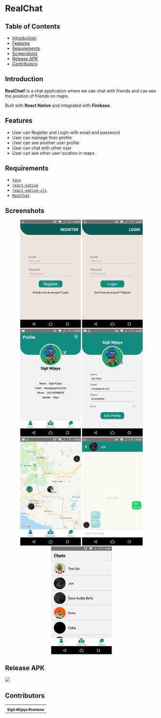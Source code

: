 <h1 align="left">RealChat</h1>


## Table of Contents

- [Introduction](#introduction)
- [Features](#features)
- [Requirements](#requirements)
- [Screenshots](#screenshots)
- [Release APK](#release-apk)
- [Contributors](#contributors)

## Introduction
<b>RealChat!</b> is a chat application where we can chat with friends and can see the position of friends on maps.
<p align="left">
  Built with <b>React Native</b> and integrated with <b>Firebase</b>.
</p>

## Features
* User can Register and Login with email and password
* User can manage their profile
* User can see another user profile
* User can chat with other user
* User can see other user location in maps

## Requirements
* [`Yarn`](https://yarnpkg.com/)
* [`react-native`](https://facebook.github.io/react-native/docs/getting-started)
* [`react-native-cli`](https://facebook.github.io/react-native/docs/getting-started)
* [`RealChat`](https://github.com/massgt/RealChat)


## Screenshots
<div align="center">
    <img width="200" src="./Screenshot/1.png">
    <img width="200" src="./Screenshot/2.png">
    <img width="200" src="./Screenshot/3.png">
    <img width="200" src="./Screenshot/4.png">
    <img width="200" src="./Screenshot/5.png">
    <img width="200" src="./Screenshot/6.png">
    <img width="200" src="./Screenshot/7.png">
</div>

## Release APK
<a href="http://bit.ly/realchatapp">
  <img src="https://img.shields.io/badge/Download%20on%20the-Google%20Drive-blue.svg?style=popout&logo=google-drive"/>
</a>

## Contributors
<center>
  <table>
    <tr>
      <td align="center">
        <a href="https://github.com/massgt">
          <sub><b>Sigit Wijaya Pramono</b></sub>
        </a>
      </td>
    </tr>
  </table>
</center>